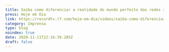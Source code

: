 ```yaml
---
title: Saiba como diferenciar a realidade do mundo perfeito das redes sociais
press: Hoje em Dia
link: https://recordtv.r7.com/hoje-em-dia/videos/saiba-como-diferenciar-a-realidade-do-mundo-perfeito-das-redes-sociais-19102020
category: Imprensa
type: blog
noindex: true
date: 2020-11-11T22:16:39.285Z
draft: false
---
```

